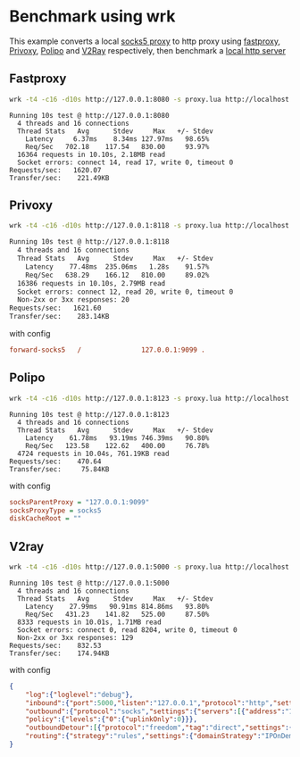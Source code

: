 # Benchmark using wrk

This example converts a local [socks5 proxy](socksserver) to http proxy using [fastproxy](main.go), [Privoxy](https://www.privoxy.org/), [Polipo](https://www.irif.fr/~jch/software/polipo/) and [V2Ray](https://www.v2ray.com/) respectively, then benchmark a [local http server](httpserver)

## Fastproxy

```bash
wrk -t4 -c16 -d10s http://127.0.0.1:8080 -s proxy.lua http://localhost:9090
```

```
Running 10s test @ http://127.0.0.1:8080
  4 threads and 16 connections
  Thread Stats   Avg      Stdev     Max   +/- Stdev
    Latency     6.37ms    8.34ms 127.97ms   98.65%
    Req/Sec   702.18    117.54   830.00     93.97%
  16364 requests in 10.10s, 2.18MB read
  Socket errors: connect 14, read 17, write 0, timeout 0
Requests/sec:   1620.07
Transfer/sec:    221.49KB
```

## Privoxy

```bash
wrk -t4 -c16 -d10s http://127.0.0.1:8118 -s proxy.lua http://localhost:9090
```

```bash
Running 10s test @ http://127.0.0.1:8118
  4 threads and 16 connections
  Thread Stats   Avg      Stdev     Max   +/- Stdev
    Latency    77.48ms  235.06ms   1.28s    91.57%
    Req/Sec   638.29    166.12   810.00     89.02%
  16386 requests in 10.10s, 2.79MB read
  Socket errors: connect 12, read 20, write 0, timeout 0
  Non-2xx or 3xx responses: 20
Requests/sec:   1621.60
Transfer/sec:    283.14KB
```

with config

```ini
forward-socks5   /               127.0.0.1:9099 .
```

## Polipo

```bash
wrk -t4 -c16 -d10s http://127.0.0.1:8123 -s proxy.lua http://localhost:9090
```

```
Running 10s test @ http://127.0.0.1:8123
  4 threads and 16 connections
  Thread Stats   Avg      Stdev     Max   +/- Stdev
    Latency    61.78ms   93.19ms 746.39ms   90.80%
    Req/Sec   123.58    122.62   400.00     76.78%
  4724 requests in 10.04s, 761.19KB read
Requests/sec:    470.64
Transfer/sec:     75.84KB
```

with config

```ini
socksParentProxy = "127.0.0.1:9099"
socksProxyType = socks5
diskCacheRoot = ""
```


## V2ray

```bash
wrk -t4 -c16 -d10s http://127.0.0.1:5000 -s proxy.lua http://localhost:9090
```

```
Running 10s test @ http://127.0.0.1:5000
  4 threads and 16 connections
  Thread Stats   Avg      Stdev     Max   +/- Stdev
    Latency    27.99ms   90.91ms 814.86ms   93.80%
    Req/Sec   431.23    141.82   525.00     87.50%
  8333 requests in 10.01s, 1.71MB read
  Socket errors: connect 0, read 8204, write 0, timeout 0
  Non-2xx or 3xx responses: 129
Requests/sec:    832.53
Transfer/sec:    174.94KB
```

with config

```JSON
{
    "log":{"loglevel":"debug"},
    "inbound":{"port":5000,"listen":"127.0.0.1","protocol":"http","settings":{"auth":"noauth","udp":false,"ip":"127.0.0.1"}},
    "outbound":{"protocol":"socks","settings":{"servers":[{"address":"127.0.0.1","port":9099}]}},
    "policy":{"levels":{"0":{"uplinkOnly":0}}},
    "outboundDetour":[{"protocol":"freedom","tag":"direct","settings":{}}],
    "routing":{"strategy":"rules","settings":{"domainStrategy":"IPOnDemand","rules":[{"type":"field","ip":["0.0.0.0/8","10.0.0.0/8","100.64.0.0/10","127.0.0.0/8","169.254.0.0/16","172.16.0.0/12","192.0.0.0/24","192.0.2.0/24","192.168.0.0/16","198.18.0.0/15","198.51.100.0/24","203.0.113.0/24","::1/128","fc00::/7","fe80::/10"],"outboundTag":"direct"}]}}
}
```
